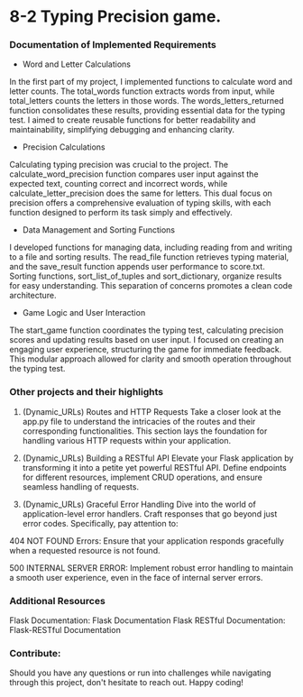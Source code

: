 # 8-2 Typing Precision game.
### Documentation of Implemented Requirements
- Word and Letter Calculations

In the first part of my project, I implemented functions to calculate word and letter counts. The total_words function extracts words from input, while total_letters counts the letters in those words. The words_letters_returned function consolidates these results, providing essential data for the typing test. I aimed to create reusable functions for better readability and maintainability, simplifying debugging and enhancing clarity.

- Precision Calculations

Calculating typing precision was crucial to the project. The calculate_word_precision function compares user input against the expected text, counting correct and incorrect words, while calculate_letter_precision does the same for letters. This dual focus on precision offers a comprehensive evaluation of typing skills, with each function designed to perform its task simply and effectively.

- Data Management and Sorting Functions

I developed functions for managing data, including reading from and writing to a file and sorting results. The read_file function retrieves typing material, and the save_result function appends user performance to score.txt. Sorting functions, sort_list_of_tuples and sort_dictionary, organize results for easy understanding. This separation of concerns promotes a clean code architecture.

- Game Logic and User Interaction

The start_game function coordinates the typing test, calculating precision scores and updating results based on user input. I focused on creating an engaging user experience, structuring the game for immediate feedback. This modular approach allowed for clarity and smooth operation throughout the typing test.

### Other projects and their highlights

1. (Dynamic_URLs) Routes and HTTP Requests
Take a closer look at the app.py file to understand the intricacies of the routes and their corresponding functionalities. This section lays the foundation for handling various HTTP requests within your application.

2. (Dynamic_URLs) Building a RESTful API
Elevate your Flask application by transforming it into a petite yet powerful RESTful API. Define endpoints for different resources, implement CRUD operations, and ensure seamless handling of requests.

3. (Dynamic_URLs) Graceful Error Handling
Dive into the world of application-level error handlers. Craft responses that go beyond just error codes. Specifically, pay attention to:

404 NOT FOUND Errors: Ensure that your application responds gracefully when a requested resource is not found.

500 INTERNAL SERVER ERROR: Implement robust error handling to maintain a smooth user experience, even in the face of internal server errors.

### Additional Resources
Flask Documentation: Flask Documentation
Flask RESTful Documentation: Flask-RESTful Documentation

### Contribute:
Should you have any questions or run into challenges while navigating through this project, don't hesitate to reach out. Happy coding!